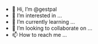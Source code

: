 - 👋 Hi, I’m @gestpal
- 👀 I’m interested in ...
- 🌱 I’m currently learning ...
- 💞️ I’m looking to collaborate on ...
- 📫 How to reach me ...

<!---
gestpal/gestpal is a ✨ special ✨ repository because its `README.md` (this file) appears on your GitHub profile.
You can click the Preview link to take a look at your changes.
--->
